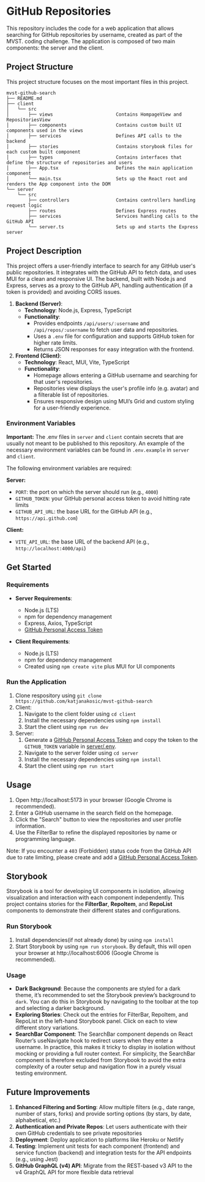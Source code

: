 # GitHub Repositories

This repository includes the code for a web application that allows searching for GitHub repositories by username, created as part of the MVST. coding challenge. The application is composed of two main components: the server and the client.

## Project Structure

This project structure focuses on the most important files in this project. 

```
mvst-github-search
├── README.md
├── client
│   └── src
│       ├── views                       Contains HompageView and RepositoriesView
│       ├── components                  Contains custom built UI components used in the views
│       ├── services                    Defines API calls to the backend
│       ├── stories                     Contains storybook files for each custom built component
│       ├── types                       Contains interfaces that define the structure of repositories and users
│       ├── App.tsx                     Defines the main application component
│       └── main.tsx                    Sets up the React root and renders the App component into the DOM
└── server
    └── src
        ├── controllers                 Contains controllers handling request logic      
        ├── routes                      Defines Express routes
        ├── services                    Services handling calls to the GitHub API
        └── server.ts                   Sets up and starts the Express server

```

## Project Description

This project offers a user-friendly interface to search for any GitHub user's public repositories. It integrates with the GitHub API to fetch data, and uses MUI for a clean and responsive UI. The backend, built with Node.js and Express, serves as a proxy to the GitHub API, handling authentication (if a token is provided) and avoiding CORS issues.

1. **Backend (Server)**:
   - **Technology**: Node.js, Express, TypeScript
   - **Functionality**:
     - Provides endpoints `/api/users/:username` and `/api/repos/:username` to fetch user data and repositories.
     - Uses a `.env` file for configuration and supports GitHub token for higher rate limits.
     - Returns JSON responses for easy integration with the frontend.
2. **Frontend (Client)**:
   - **Technology**: React, MUI, Vite, TypeScript
   - **Functionality**:
     - Homepage allows entering a GitHub username and searching for that user's repositories.
     - Repositories view displays the user's profile info (e.g. avatar) and a filterable list of repositories.
     - Ensures responsive design using MUI’s Grid and custom styling for a user-friendly experience.



### Environment Variables

**Important:** The .env files in `server` and `client` contain secrets that are usually not meant to be published to this repository.
An example of the necessary environment variables can be found in `.env.example` in `server` and `client`.

The following environment variables are required:

**Server:**

- `PORT`: the port on which the server should run (e.g., `4000`)
- `GITHUB_TOKEN`: your GitHub personal access token to avoid hitting rate limits 
- `GITHUB_API_URL`: the base URL for the GitHub API (e.g., `https://api.github.com`)

**Client:**

- `VITE_API_URL`: the base URL of the backend API (e.g., `http://localhost:4000/api`)


## Get Started

### Requirements

- **Server Requirements**:

  - Node.js (LTS)
  - npm for dependency management
  - Express, Axios, TypeScript
  - [GitHub Personal Access Token](https://docs.github.com/en/authentication/keeping-your-account-and-data-secure/managing-your-personal-access-tokens#creating-a-personal-access-token-classic)

- **Client Requirements**:
  - Node.js (LTS)
  - npm for dependency management
  - Created using `npm create vite` plus MUI for UI components

### Run the Application

1. Clone respository using `git clone https://github.com/katjanakosic/mvst-github-search`
2. Client:
   1. Navigate to the client folder using `cd client`
   2. Install the necessary dependencies using `npm install`
   3. Start the client using `npm run dev`
3. Server:
   1. Generate a [GitHub Personal Access Token](https://docs.github.com/en/authentication/keeping-your-account-and-data-secure/managing-your-personal-access-tokens#creating-a-personal-access-token-classic) and copy the token to the `GITHUB_TOKEN` variable in [server/.env](server/.env).
   2. Navigate to the server folder using `cd server`
   3. Install the necessary dependencies using `npm install`
   4. Start the client using `npm run start`

## Usage
1. Open http://localhost:5173 in your browser (Google Chrome is recommended).
2. Enter a GitHub username in the search field on the homepage.
3. Click the "Search" button to view the repositories and user profile information.
4. Use the FilterBar to refine the displayed repositories by name or programming language.

Note: If you encounter a `403` (Forbidden) status code from the GitHub API due to rate limiting, please create and add a [GitHub Personal Access Token](https://docs.github.com/en/authentication/keeping-your-account-and-data-secure/managing-your-personal-access-tokens#creating-a-personal-access-token-classic).

## Storybook

Storybook is a tool for developing UI components in isolation, allowing visualization and interaction with each component independently. This project contains stories for the **FilterBar**, **RepoItem**, and **RepoList** components to demonstrate their different states and configurations.

### Run Storybook

1. Install dependencies(if not already done) by using `npm install`
2. Start Storybook by using `npm run storybook`. By default, this will open your browser at http://localhost:6006 (Google Chrome is recommended).

### Usage

- **Dark Background**:
Because the components are styled for a dark theme, it’s recommended to set the Storybook preview’s background to  `dark`. You can do this in Storybook by navigating to the toolbar at the top and selecting a darker background.
- **Exploring Stories**:
Check out the entries for FilterBar, RepoItem, and RepoList in the left-hand Storybook panel. Click on each to view different story variations.
- **SearchBar Component**: 
The SearchBar component depends on React Router’s useNavigate hook to redirect users when they enter a username. In practice, this makes it tricky to display in isolation without mocking or providing a full router context. For simplicity, the SearchBar component is therefore excluded from Storybook to avoid the extra complexity of a router setup and navigation flow in a purely visual testing environment.


## Future Improvements

1. **Enhanced Filtering and Sorting**: Allow multiple filters (e.g., date range, number of stars, forks) and provide sorting options (by stars, by date, alphabetical, etc.)
2. **Authentication and Private Repos**: Let users authenticate with their own GitHub credentials to see private repositories
3. **Deployment**: Deploy application to platforms like Heroku or Netlify
4. **Testing**: Implement unit tests for each component (frontend) and service function (backend) and integration tests for the API endpoints (e.g., using Jest)
5. **GitHub GraphQL (v4) API**: Migrate from the REST-based v3 API to the v4 GraphQL API for more flexible data retrieval
